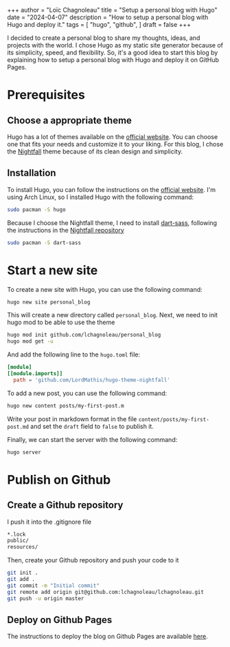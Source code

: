 +++
author = "Loïc Chagnoleau"
title = "Setup a personal blog with Hugo"
date = "2024-04-07"
description = "How to setup a personal blog with Hugo and deploy it."
tags = [
    "hugo",
    "github",
]
draft = false
+++

I decided to create a personal blog to share my thoughts, ideas, and projects with the world. I chose Hugo as my static site generator because of its simplicity, speed, and flexibility.
So, it's a good idea to start this blog by explaining how to setup a personal blog with Hugo and deploy it on GitHub Pages.

# Prerequisites

## Choose a appropriate theme

Hugo has a lot of themes available on the [official website](https://themes.gohugo.io/). You can choose one that fits your needs and customize it to your liking. For this blog, I chose the [Nightfall](https://themes.gohugo.io/themes/hugo-theme-nightfall/) theme because of its clean design and simplicity.

## Installation

To install Hugo, you can follow the instructions on the [official website](https://gohugo.io/getting-started/installing/). I'm using Arch Linux, so I installed Hugo with the following command:
```bash
sudo pacman -S hugo
```

Because I choose the Nightfall theme, I need to install [dart-sass](https://gohugo.io/functions/resources/tocss/#dart-sass), following the instructions in the [Nightfall repository](https://github.com/LordMathis/hugo-theme-nightfall/tree/main)
```bash
sudo pacman -S dart-sass
```

# Start a new site

To create a new site with Hugo, you can use the following command:
```bash
hugo new site personal_blog
```

This will create a new directory called `personal_blog`.
Next, we need to init hugo mod to be able to use the theme
```bash
hugo mod init github.com/lchagnoleau/personal_blog
hugo mod get -u
```

And add the following line to the `hugo.toml` file:
```toml
[module]
[[module.imports]]
  path = 'github.com/LordMathis/hugo-theme-nightfall'
```

To add a new post, you can use the following command:
```bash
hugo new content posts/my-first-post.m
```

Write your post in markdown format in the file `content/posts/my-first-post.md` and set the `draft` field to `false` to publish it.

Finally, we can start the server with the following command:
```bash
hugo server
```

# Publish on Github

## Create a Github repository

I push it into the .gitignore file
```bash
*.lock
public/
resources/
```

Then, create your Github repository and push your code to it
```bash
git init .
git add .
git commit -m "Initial commit"
git remote add origin git@github.com:lchagnoleau/lchagnoleau.git
git push -u origin master
```

## Deploy on Github Pages

The instructions to deploy the blog on Github Pages are available [here](https://gohugo.io/hosting-and-deployment/hosting-on-github/).
